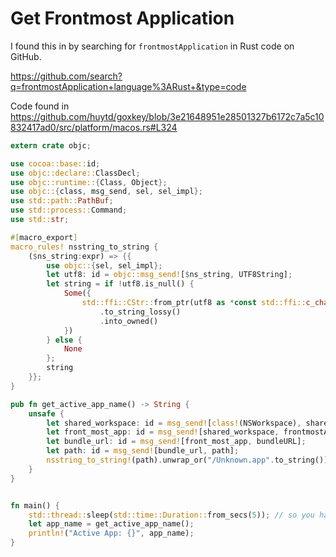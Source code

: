 # Get Frontmost Application

I found this in by searching for `frontmostApplication` in Rust code on GitHub.

https://github.com/search?q=frontmostApplication+language%3ARust+&type=code

Code found in https://github.com/huytd/goxkey/blob/3e21648951e28501327b6172c7a5c10832417ad0/src/platform/macos.rs#L324

```rust
extern crate objc;

use cocoa::base::id;
use objc::declare::ClassDecl;
use objc::runtime::{Class, Object};
use objc::{class, msg_send, sel, sel_impl};
use std::path::PathBuf;
use std::process::Command;
use std::str;

#[macro_export]
macro_rules! nsstring_to_string {
    ($ns_string:expr) => {{
        use objc::{sel, sel_impl};
        let utf8: id = objc::msg_send![$ns_string, UTF8String];
        let string = if !utf8.is_null() {
            Some({
                std::ffi::CStr::from_ptr(utf8 as *const std::ffi::c_char)
                    .to_string_lossy()
                    .into_owned()
            })
        } else {
            None
        };
        string
    }};
}

pub fn get_active_app_name() -> String {
    unsafe {
        let shared_workspace: id = msg_send![class!(NSWorkspace), sharedWorkspace];
        let front_most_app: id = msg_send![shared_workspace, frontmostApplication];
        let bundle_url: id = msg_send![front_most_app, bundleURL];
        let path: id = msg_send![bundle_url, path];
        nsstring_to_string!(path).unwrap_or("/Unknown.app".to_string())
    }
}


fn main() {
    std::thread::sleep(std::time::Duration::from_secs(5)); // so you have time to switch to another application before the app name is printed
    let app_name = get_active_app_name();
    println!("Active App: {}", app_name);
}
```
